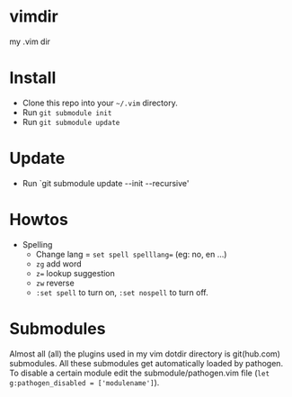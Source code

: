 vimdir
======
my .vim dir

Install
=======
* Clone this repo into your `~/.vim` directory.
* Run `git submodule init`
* Run `git submodule update`

Update
======
* Run `git submodule update --init --recursive'

Howtos
======
* Spelling
  * Change lang = `set spell spelllang=` (eg: no, en ...)
  * `zg` add word
  * `z=` lookup suggestion
  * `zw` reverse
  * `:set spell` to turn on, `:set nospell` to turn off.

Submodules
==========
Almost all (all) the plugins used in my vim dotdir directory is git(hub.com) submodules.
All these submodules get automatically loaded by pathogen. To disable a certain module edit
the submodule/pathogen.vim file (`let g:pathogen_disabled = ['modulename']`).
